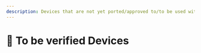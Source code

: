 ```yaml
---
description: Devices that are not yet ported/approved to/to be used with the RDDL Network
---
```


# 🧐 To be verified Devices


